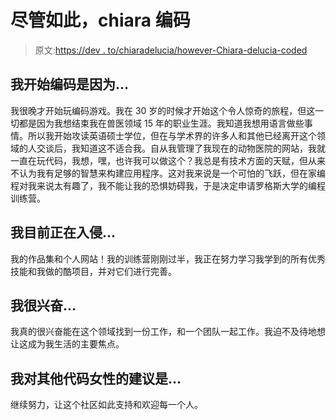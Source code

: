 # 尽管如此，chiara 编码

> 原文:[https://dev . to/chiaradelucia/however-Chiara-delucia-coded](https://dev.to/chiaradelucia/nevertheless-chiara-delucia-coded)

## [](#i-began-coding-because)我开始编码是因为...

我很晚才开始玩编码游戏。我在 30 岁的时候才开始这个令人惊奇的旅程，但这一切都是因为我想结束我在兽医领域 15 年的职业生涯。我知道我想用语言做些事情。所以我开始攻读英语硕士学位，但在与学术界的许多人和其他已经离开这个领域的人交谈后，我知道这不适合我。自从我管理了我现在的动物医院的网站，我就一直在玩代码，我想，嘿，也许我可以做这个？我总是有技术方面的天赋，但从来不认为我有足够的智慧来构建应用程序。这对我来说是一个可怕的飞跃，但在家编程对我来说太有趣了，我不能让我的恐惧妨碍我，于是决定申请罗格斯大学的编程训练营。

## [](#im-currently-hacking-on)我目前正在入侵...

我的作品集和个人网站！我的训练营刚刚过半，我正在努力学习我学到的所有优秀技能和我做的酷项目，并对它们进行完善。

## [](#im-excited-about)我很兴奋...

我真的很兴奋能在这个领域找到一份工作，和一个团队一起工作。我迫不及待地想让这成为我生活的主要焦点。

## [](#my-advice-for-other-women-who-code-is)我对其他代码女性的建议是...

继续努力，让这个社区如此支持和欢迎每一个人。